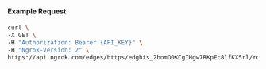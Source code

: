 <!-- Code generated for API Clients. DO NOT EDIT. -->

#### Example Request

```bash
curl \
-X GET \
-H "Authorization: Bearer {API_KEY}" \
-H "Ngrok-Version: 2" \
https://api.ngrok.com/edges/https/edghts_2bomO0KCgIHgw7RKpEc8lfKX5rl/routes/edghtsrt_2bomNzAw8QktR9CKsDppOkAuY9H
```
